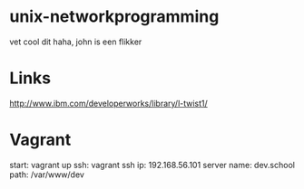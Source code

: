 unix-networkprogramming
=======================

vet cool dit haha, john is een flikker

Links
=======================
http://www.ibm.com/developerworks/library/l-twist1/


Vagrant 
=======================
start: vagrant up 
ssh: vagrant ssh
ip: 192.168.56.101
server name: dev.school
path: /var/www/dev
